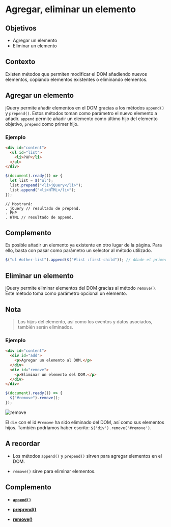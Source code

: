 # Agregar, eliminar un elemento

## Objetivos

- Agregar un elemento
- Eliminar un elemento

## Contexto

Existen métodos que permiten modificar el DOM añadiendo nuevos elementos, copiando elementos existentes o eliminando elementos.

## Agregar un elemento

jQuery permite añadir elementos en el DOM gracias a los métodos `append()` y `prepend()`. Estos métodos toman como parámetro el nuevo elemento a añadir. `append` permite añadir un elemento como último hijo del elemento objetivo, `prepend` como primer hijo.

### Ejemplo

```html
<div id="content">
  <ul id="list">
    <li>PHP</li>
  </ul>
</div>
```

```javascript
$(document).ready(() => {
  let list = $("ul");
  list.prepend("<li>jQuery</li>");
  list.append("<li>HTML</li>");
});
```

```text
// Mostrará:
. jQuery // resultado de prepend.
. PHP
. HTML // resultado de append.
```

## Complemento

Es posible añadir un elemento ya existente en otro lugar de la página. Para ello, basta con pasar como parámetro un selector al método utilizado.

```javascript
$("ul #other-list").append($("#list :first-child")); // Añade el primer elemento de la lista al final de otra lista.
```

## Eliminar un elemento

jQuery permite eliminar elementos del DOM gracias al método `remove()`. Este método toma como parámetro opcional un elemento.

## Nota

>Los hijos del elemento, así como los eventos y datos asociados, también serán eliminados.

### Ejemplo

```html
<div id="content">
  <div id="add">
    <p>Agregar un elemento al DOM.</p>
  </div>
  <div id="remove">
    <p>Eliminar un elemento del DOM.</p>
  </div>
</div>
```

```javascript
$(document).ready(() => {
  $("#remove").remove();
});
```

![remove](./04-Agregar-quitar-elemento/img/remove.jpg)

El `div` con el id `#remove` ha sido eliminado del DOM, así como sus elementos hijos. También podríamos haber escrito: `$('div').remove('#remove')`.

## A recordar

- Los métodos `append()` y `prepend()` sirven para agregar elementos en el DOM.

- `remove()` sirve para eliminar elementos.

## Complemento

- **[`append()`](https://api.jquery.com/append/)** 

- **[preprend()](https://api.jquery.com/prepend/)** 

- **[remove()](https://api.jquery.com/remove/)**